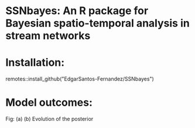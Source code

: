 # SSNbayes: An R package for Bayesian spatio-temporal analysis in stream networks

# Installation:

remotes::install_github("EdgarSantos-Fernandez/SSNbayes")

# Model outcomes:


Fig: (a) 
(b) Evolution of the posterior  




